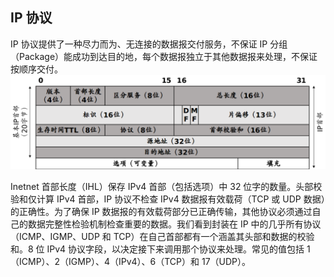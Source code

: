 ## IP 协议
IP 协议提供了一种尽力而为、无连接的数据报交付服务，不保证 IP 分组（Package）能成功到达目的地，每个数据报独立于其他数据报来处理，不保证按顺序交付。
<img src='./imgs/ip-header.png'>

Inetnet 首部长度（IHL）保存 IPv4 首部（包括选项）中 32 位字的数量。头部校验和仅计算 IPv4 首部，IP 协议不检查 IPv4 数据报有效载荷（TCP 或 UDP 数据）的正确性。为了确保 IP 数据报的有效载荷部分已正确传输，其他协议必须通过自己的数据完整性检验机制检查重要的数据。我们看到封装在 IP 中的几乎所有协议（ICMP、IGMP、UDP 和 TCP）在自己首部都有一个涵盖其头部和数据的校验和。8 位 IPv4 协议字段，以决定接下来调用那个协议来处理。常见的值包括 1（ICMP）、2（IGMP）、4（IPv4）、6（TCP）和 17（UDP）。